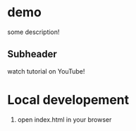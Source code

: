 # demo

some description!


## Subheader

watch tutorial on YouTube!

# Local developement

1. open index.html in your browser